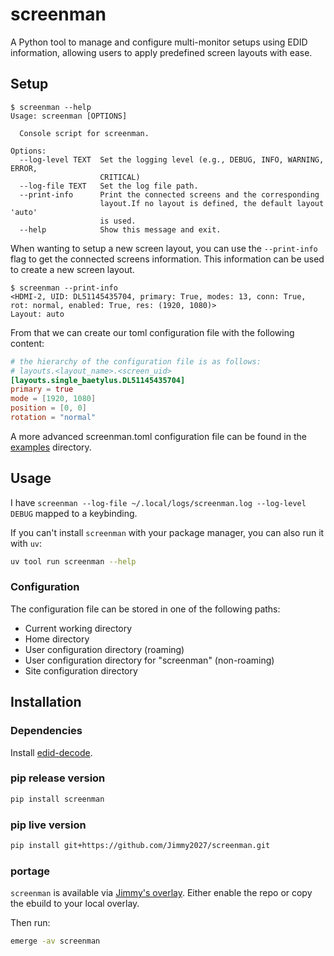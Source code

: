 # screenman

A Python tool to manage and configure multi-monitor setups using EDID information, allowing users to apply predefined screen layouts with ease.

## Setup

```terminal
$ screenman --help
Usage: screenman [OPTIONS]

  Console script for screenman.

Options:
  --log-level TEXT  Set the logging level (e.g., DEBUG, INFO, WARNING, ERROR,
                    CRITICAL)
  --log-file TEXT   Set the log file path.
  --print-info      Print the connected screens and the corresponding
                    layout.If no layout is defined, the default layout 'auto'
                    is used.
  --help            Show this message and exit.

```

When wanting to setup a new screen layout, you can use the `--print-info` flag to get the connected screens information. This information can be used to create a new screen layout.

```terminal
$ screenman --print-info
<HDMI-2, UID: DL51145435704, primary: True, modes: 13, conn: True, rot: normal, enabled: True, res: (1920, 1080)>
Layout: auto
```

From that we can create our toml configuration file with the following content:

```toml
# the hierarchy of the configuration file is as follows:
# layouts.<layout_name>.<screen_uid>
[layouts.single_baetylus.DL51145435704]
primary = true
mode = [1920, 1080]
position = [0, 0]
rotation = "normal"
```

A more advanced screenman.toml configuration file can be found in the [examples](examples) directory.

## Usage
I have `screenman --log-file ~/.local/logs/screenman.log --log-level DEBUG` mapped to a keybinding.

If you can't install `screenman` with your package manager, you can also run it with `uv`:
    
```bash
uv tool run screenman --help
```

### Configuration
The configuration file can be stored in one of the following paths:
- Current working directory
- Home directory
- User configuration directory (roaming)
- User configuration directory for "screenman" (non-roaming)
- Site configuration directory

## Installation

### Dependencies
Install [edid-decode](https://git.linuxtv.org/edid-decode.git/).

### pip release version

```bash
pip install screenman
```

### pip live version

```bash
pip install git+https://github.com/Jimmy2027/screenman.git
```

### portage

`screenman` is available via [Jimmy's overlay](https://github.com/Jimmy2027/overlay/blob/main/dev-python/screenman/screenman-9999.ebuild).
Either enable the repo or copy the ebuild to your local overlay.

Then run:

```bash
emerge -av screenman
```